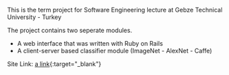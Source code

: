 This is the term project for Software Engineering lecture at Gebze Technical University - Turkey

The project contains two seperate modules.
- A web interface that was written with Ruby on Rails
- A client-server based classifier module (ImageNet - AlexNet - Caffe)


Site Link: [a link](http://classifier.emrahyildirim.me){:target="_blank"}
